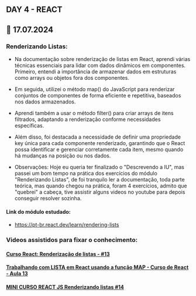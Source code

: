 ## DAY 4 - REACT
## 📅 17.07.2024

### Renderizando Listas:
- Na documentação sobre renderização de listas em React, aprendi várias técnicas essenciais para lidar com dados dinâmicos em componentes. Primeiro, entendi a importância de armazenar dados em estruturas como arrays ou objetos fora dos componentes.
- Em seguida, utilizei o método map() do JavaScript para renderizar conjuntos de componentes de forma eficiente e repetitiva, baseados nos dados armazenados.
- Aprendi também a usar o método filter() para criar arrays de itens filtrados, adaptando a renderização conforme necessidades específicas.
- Além disso, foi destacada a necessidade de definir uma propriedade key única para cada componente renderizado, garantindo que o React possa identificar e gerenciar corretamente cada item, mesmo quando há mudanças na posição ou nos dados.

- Observações: Hoje eu queria ter finalizado o "Descrevendo a IU", mas passei um bom tempo na prática dos exercícios do módulo "Renderizando Listas", de foi tranquilo ler a documentação, toda parte teórica, mas quando chegou na prática, foram 4 exercícios, admito que "quebrei" a cabeça, tive assistir alguns videos no youtube para depois conseguir resolver sozinha.

#### Link do módulo estudado:
- https://pt-br.react.dev/learn/rendering-lists

### Videos assistidos para fixar o conhecimento: 
#### [Curso React: Renderização de listas - #13](https://www.youtube.com/watch?v=yEhuRXccoGE)
#### [Trabalhando com LISTA em React usando a função MAP - Curso de React - Aula 13](https://www.youtube.com/watch?v=6iJABCS34Jk)
#### [MINI CURSO REACT JS Renderizando listas #14](hhttps://www.youtube.com/watch?v=yIFbND6m_vw)